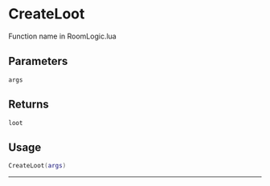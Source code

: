 # CreateLoot
Function name in RoomLogic.lua
## Parameters
`args`
## Returns
`loot`
## Usage
```lua
CreateLoot(args)
```
---
